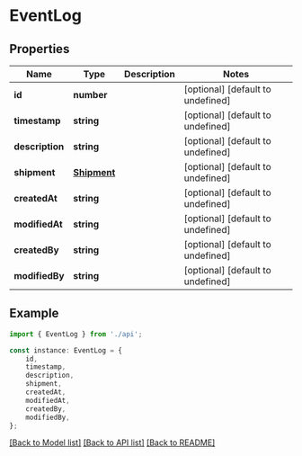 # EventLog


## Properties

Name | Type | Description | Notes
------------ | ------------- | ------------- | -------------
**id** | **number** |  | [optional] [default to undefined]
**timestamp** | **string** |  | [optional] [default to undefined]
**description** | **string** |  | [optional] [default to undefined]
**shipment** | [**Shipment**](Shipment.md) |  | [optional] [default to undefined]
**createdAt** | **string** |  | [optional] [default to undefined]
**modifiedAt** | **string** |  | [optional] [default to undefined]
**createdBy** | **string** |  | [optional] [default to undefined]
**modifiedBy** | **string** |  | [optional] [default to undefined]

## Example

```typescript
import { EventLog } from './api';

const instance: EventLog = {
    id,
    timestamp,
    description,
    shipment,
    createdAt,
    modifiedAt,
    createdBy,
    modifiedBy,
};
```

[[Back to Model list]](../README.md#documentation-for-models) [[Back to API list]](../README.md#documentation-for-api-endpoints) [[Back to README]](../README.md)
